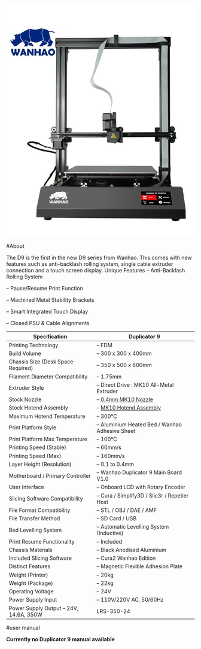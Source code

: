 ![](img/wanhao-duplicator-9.jpg)

#About

The D9 is the first in the new D9 series from Wanhao. This comes with new features such as anti-backlash rolling system, single cable extruder connection and a touch screen display.
Unique Features
– Anti-Backlash Rolling System

– Pause/Resume Print Function

– Machined Metal Stability Brackets

– Smart Integrated Touch Display

– Closed PSU & Cable Alignments




|Specification| Duplicator 9
|-|-|
|Printing Technology|– FDM
|Build Volume|– 300 x 300 x 400mm
|Chassis Size (Desk Space Required)|– 350 x 500 x 600mm
|Filament Diameter Compatibility| – 1.75mm
|Extruder Style| – Direct Drive : MK10 All-Metal Extruder
|Stock Nozzle| – [0.4mm MK10 Nozzle](https://www.diyelectronics.co.za/store/mk-range/1270-4mm-mk10-nozzle-for-175mm-filament.html)
|Stock Hotend Assembly| – [MK10 Hotend Assembly](https://www.diyelectronics.co.za/store/hotend-assemblies/1272-mk10-hotend-for-175mm-i3.html)
|Maximum Hotend Temperature| – 300°C
|Print Platform Style| – Aluminium Heated Bed / Wanhao Adhesive Sheet
|Print Platform Max Temperature| – 100°C
|Printing Speed (Stable)| – 60mm/s
|Printing Speed (Max)| – 160mm/s
|Layer Height (Resolution)| – 0.1 to 0.4mm
|Motherboard / Primary Controller| – Wanhao Duplicator 9 Main Board V1.0
|User Interface| – Onboard LCD with Rotary Encoder
|Slicing Software Compatibility| – Cura / Simplify3D / Slic3r / Repetier Host
|File Format Compatibility| – STL / OBJ / DAE / AMF
|File Transfer Method| – SD Card / USB
|Bed Levelling System| – Automatic Levelling System (Inductive)
|Print Resume Functionality| – Included
|Chassis Materials| – Black Anodised Aluminium
|Included Slicing Software| – Cura2 Wanhao Edition
|Distinct Features| – Magnetic Flexible Adhesion Plate
|Weight (Printer)| – 20kg
|Weight (Package)| – 22kg
|Operating Voltage| – 24V
|Power Supply Input| – 110V/220V AC, 50/60Hz
|Power Supply Output – 24V, 14.6A, 350W | LRS-350-24

#user manual

__Currently no Duplicator 9 manual available__
